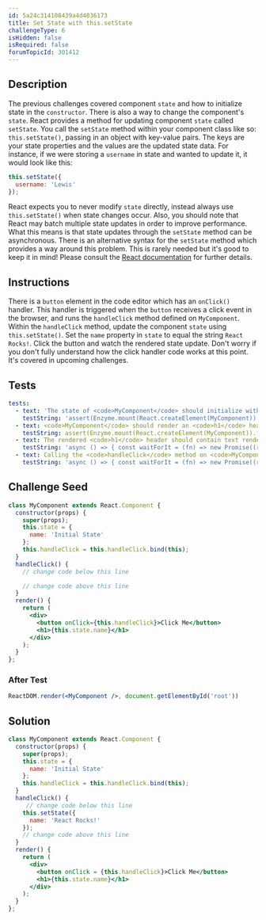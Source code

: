 ```yaml
---
id: 5a24c314108439a4d4036173
title: Set State with this.setState
challengeType: 6
isHidden: false
isRequired: false
forumTopicId: 301412
---
```


## Description
<section id='description'>
The previous challenges covered component <code>state</code> and how to initialize state in the <code>constructor</code>. There is also a way to change the component's <code>state</code>. React provides a method for updating component <code>state</code> called <code>setState</code>. You call the <code>setState</code> method within your component class like so: <code>this.setState()</code>, passing in an object with key-value pairs. The keys are your state properties and the values are the updated state data. For instance, if we were storing a <code>username</code> in state and wanted to update it, it would look like this:

```jsx
this.setState({
  username: 'Lewis'
});
```

React expects you to never modify <code>state</code> directly, instead always use <code>this.setState()</code> when state changes occur. Also, you should note that React may batch multiple state updates in order to improve performance. What this means is that state updates through the <code>setState</code> method can be asynchronous. There is an alternative syntax for the <code>setState</code> method which provides a way around this problem. This is rarely needed but it's good to keep it in mind! Please consult the <a target="_blank" href="https://facebook.github.io/react/docs/state-and-lifecycle.html">React documentation</a> for further details.
</section>

## Instructions
<section id='instructions'>
There is a <code>button</code> element in the code editor which has an <code>onClick()</code> handler. This handler is triggered when the <code>button</code> receives a click event in the browser, and runs the <code>handleClick</code> method defined on <code>MyComponent</code>. Within the <code>handleClick</code> method, update the component <code>state</code> using <code>this.setState()</code>. Set the <code>name</code> property in <code>state</code> to equal the string <code>React Rocks!</code>.
Click the button and watch the rendered state update. Don't worry if you don't fully understand how the click handler code works at this point. It's covered in upcoming challenges.
</section>

## Tests
<section id='tests'>

```yml
tests:
  - text: 'The state of <code>MyComponent</code> should initialize with the key value pair <code>{ name: Initial State }</code>.'
    testString: 'assert(Enzyme.mount(React.createElement(MyComponent)).state(''name'') === ''Initial State'');'
  - text: <code>MyComponent</code> should render an <code>h1</code> header.
    testString: assert(Enzyme.mount(React.createElement(MyComponent)).find('h1').length === 1);
  - text: The rendered <code>h1</code> header should contain text rendered from the component&apos;s state.
    testString: 'async () => { const waitForIt = (fn) => new Promise((resolve, reject) => setTimeout(() => resolve(fn()), 250)); const mockedComponent = Enzyme.mount(React.createElement(MyComponent)); const first = () => { mockedComponent.setState({ name: ''TestName'' }); return waitForIt(() => mockedComponent.html()); }; const firstValue = await first(); assert(/<h1>TestName<\/h1>/.test(firstValue)); };'
  - text: Calling the <code>handleClick</code> method on <code>MyComponent</code> should set the name property in state to equal <code>React Rocks!</code>.
    testString: 'async () => { const waitForIt = (fn) => new Promise((resolve, reject) => setTimeout(() => resolve(fn()), 250)); const mockedComponent = Enzyme.mount(React.createElement(MyComponent)); const first = () => { mockedComponent.setState({ name: ''Before'' }); return waitForIt(() => mockedComponent.state(''name'')); }; const second = () => { mockedComponent.instance().handleClick(); return waitForIt(() => mockedComponent.state(''name'')); }; const firstValue = await first(); const secondValue = await second(); assert(firstValue === ''Before'' && secondValue === ''React Rocks!''); };'

```

</section>

## Challenge Seed
<section id='challengeSeed'>

<div id='jsx-seed'>

```jsx
class MyComponent extends React.Component {
  constructor(props) {
    super(props);
    this.state = {
      name: 'Initial State'
    };
    this.handleClick = this.handleClick.bind(this);
  }
  handleClick() {
    // change code below this line

    // change code above this line
  }
  render() {
    return (
      <div>
        <button onClick={this.handleClick}>Click Me</button>
        <h1>{this.state.name}</h1>
      </div>
    );
  }
};
```

</div>


### After Test
<div id='jsx-teardown'>

```jsx
ReactDOM.render(<MyComponent />, document.getElementById('root'))
```

</div>

</section>

## Solution
<section id='solution'>


```jsx
class MyComponent extends React.Component {
  constructor(props) {
    super(props);
    this.state = {
      name: 'Initial State'
    };
    this.handleClick = this.handleClick.bind(this);
  }
  handleClick() {
     // change code below this line
    this.setState({
      name: 'React Rocks!'
    });
    // change code above this line
  }
  render() {
    return (
      <div>
        <button onClick = {this.handleClick}>Click Me</button>
        <h1>{this.state.name}</h1>
      </div>
    );
  }
};
```

</section>
